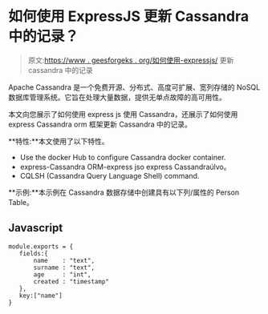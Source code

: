 # 如何使用 ExpressJS 更新 Cassandra 中的记录？

> 原文:[https://www . geesforgeks . org/如何使用-expressjs/](https://www.geeksforgeeks.org/how-to-update-record-in-cassandra-using-expressjs/) 更新 cassandra 中的记录

Apache Cassandra 是一个免费开源、分布式、高度可扩展、宽列存储的 NoSQL 数据库管理系统。它旨在处理大量数据，提供无单点故障的高可用性。

本文向您展示了如何使用 express js 使用 Cassandra，还展示了如何使用 express Cassandra orm 框架更新 Cassandra 中的记录。

**特性:**本文使用了以下特性。

*   Use the docker Hub to configure Cassandra docker container.
*   express-Cassandra ORM-express jso express Cassandraúlvo。
*   CQLSH (Cassandra Query Language Shell) command.

**示例:**本示例在 Cassandra 数据存储中创建具有以下列/属性的 Person Table。

## Javascript

```
module.exports = {
   fields:{
       name    : "text",
       surname : "text",
       age     : "int",
       created : "timestamp"
   },
   key:["name"]
}
```